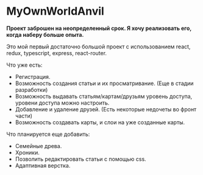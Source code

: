 <h1>MyOwnWorldAnvil</h1>
<p><strong>Проект заброшен на неопределенный срок. Я хочу реализовать его, когда наберу больше опыта.</strong></p>
<p>Это мой первый достаточно большой проект с использованием react, redux, typescript, express, react-router.</p>
<p>Что уже есть:</p>
<ul>
  <li>Регистрация.</li>
  <li>Возможность создания статьи и их просматривание. (Еще в стадии разработки)</li>
  <li>Возможность выдавать статьям/картам/друзьям уровень доступа, уровени доступа можно настроить.</li>
  <li>Добавление и удаление друзей. (Есть некоторые недочеты во фронт части)</li>
  <li>Возможность создавать карты, и слои на уже созданные карты.</li>
</ul>
<p>Что планируется еще добавить:</p>
<ul>
  <li>Семейные древа.</li>
  <li>Хроники.</li>
  <li>Позволить редактировать статьи с помощью css.</li>
  <li>Адаптивная верстка.</li>
</ul>
